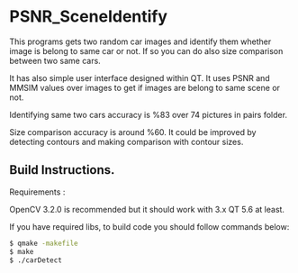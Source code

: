 # PSNR_SceneIdentify
This programs  gets two random car images and identify them whether image is belong to same car or not. If so you can do also size comparison between two same cars.

It has also simple user interface designed within QT. It uses PSNR and MMSIM values over images to get if images are belong to same scene or not. 

Identifying same two cars accuracy is %83 over 74 pictures in pairs folder. 

Size comparison accuracy is around %60. It could be improved by detecting contours and making comparison with contour sizes. 

## Build Instructions.

Requirements : 

OpenCV 3.2.0 is recommended but it should work with 3.x 
QT 5.6 at least. 

If you have required libs, to build code you should follow commands below:

```sh
$ qmake -makefile
$ make
$ ./carDetect
```
